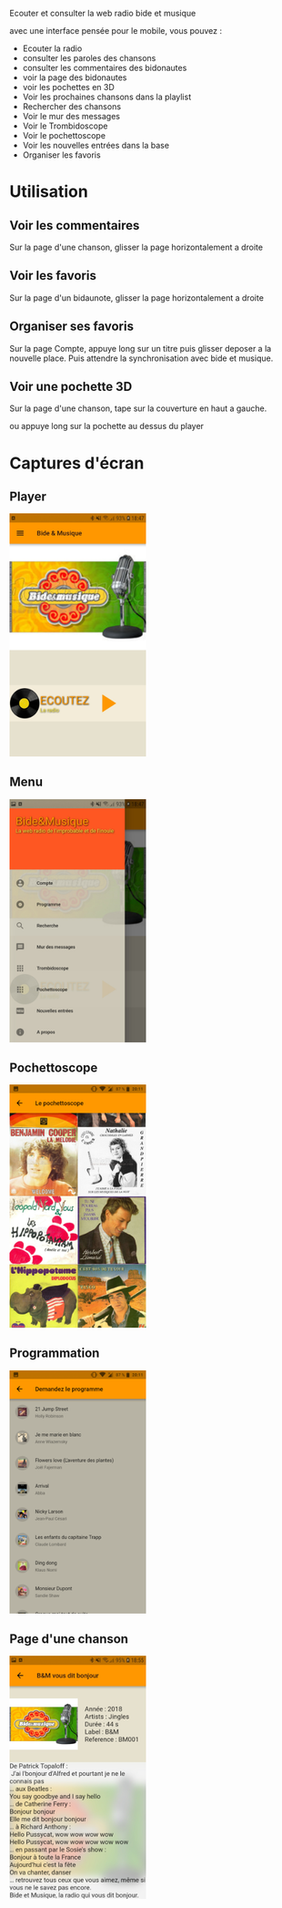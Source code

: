 Ecouter et consulter la web radio bide et musique

avec une interface pensée pour le mobile, vous pouvez :

* Ecouter la radio
* consulter les paroles des chansons
* consulter les commentaires des bidonautes
* voir la page des bidonautes
* voir les pochettes en 3D
* Voir les prochaines chansons dans la playlist
* Rechercher des chansons
* Voir le mur des messages
* Voir le Trombidoscope
* Voir le pochettoscope
* Voir les nouvelles entrées dans la base
* Organiser les favoris

# Utilisation 

## Voir les commentaires

Sur la page d'une chanson, glisser la page horizontalement a droite

## Voir les favoris 

Sur la page d'un bidaunote, glisser la page horizontalement a droite

## Organiser ses favoris

Sur la page Compte, appuye long sur un titre puis glisser deposer a la nouvelle place. Puis attendre la synchronisation avec bide et musique. 

## Voir une pochette 3D

Sur la page d'une chanson, tape sur la couverture en haut a gauche. 

ou appuye long sur la pochette au dessus du player

# Captures d'écran 

## Player 

<img src="/screenshots/Screenshot_Bide-et-Musique_Player.jpg" width="240px" />

## Menu

<img src="/screenshots/Screenshot_Bide-et-Musique_Menu.jpg" width="240px" />

## Pochettoscope

<img src="/screenshots/Screenshot_Bide-et-Musique_Pochettoscope.png" width="240px" />

## Programmation 

<img src="/screenshots/Screenshot_Bide-et-Musique_Program.png" width="240px" />

## Page d'une chanson
<img src="/screenshots/Screenshot_Bide-et-Musique_Song.jpg" width="240px" />
